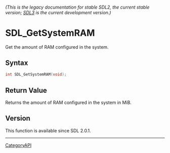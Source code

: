 ###### (This is the legacy documentation for stable SDL2, the current stable version; [SDL3](https://wiki.libsdl.org/SDL3/) is the current development version.)
# SDL_GetSystemRAM

Get the amount of RAM configured in the system.

## Syntax

```c
int SDL_GetSystemRAM(void);

```

## Return Value

Returns the amount of RAM configured in the system in MiB.

## Version

This function is available since SDL 2.0.1.

----
[CategoryAPI](CategoryAPI)


